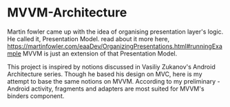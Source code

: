 # MVVM-Architecture



Martin fowler came up with the idea of organising presentation layer's logic. He called it, Presentation Model.
read about it more here,
https://martinfowler.com/eaaDev/OrganizingPresentations.html#runningExample
MVVM is just an extension of that Presentation Model.

This project is inspired by notions discussed in Vasiliy Zukanov's Android Architecture series.
Though he based his design on MVC, here is my attempt to base the same notions on MVVM. According to my preliminary - Android activity, fragments and adapters are most suited for MVVM's binders component.

